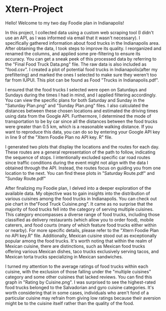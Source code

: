 # Xtern-Project
Hello! Welcome to my two day Foodie plan in Indianapolis! 

In this project, I collected data using a custom web scraping tool (I didn't use an API, as I was informed via email that it wasn't necessary). I specifically gathered information about food trucks in the Indianapolis area. After obtaining the data, I took steps to improve its quality. I reorganized and renamed the columns, and applied some pre-filtering to ensure its accuracy. You can get a sneak peek of this processed data by referring to the "Final Food Truck Data.png" file. The raw data is also included as "food.csv". I created a plot of potential food trucks in Indianapolis(after my prefiltering) and marked the ones I selected to make sure they weren't too far from IUPUI. This plot can be found as Food "Trucks in Indianapolis.pdf".

I ensured that the food trucks I selected were open on Saturdays and Sundays during the times I had in mind, and I applied filtering accordingly. You can view the specific plans for both Saturday and Sunday in the "Saturday Plan.png" and "Sunday Plan.png" files. I also calculated the distances between these chosen locations and estimated the driving times using data from the Google API. Furthermore, I determined the mode of transportation to be by car since all the distances between the food trucks were greater than 0.5 km, which is a reasonable walking distance. If you want to reproduce this data, you can do so by entering your Google API key in line 9 of the "Xtern Foodie Plan no API key. R" file.

I generated two plots that display the locations and the routes for each day. These routes are a general representation of the path to follow, indicating the sequence of stops. I intentionally excluded specific car road routes since traffic conditions during the event might not align with the data I obtained through the API. Instead, the routes focus on guiding you from one location to the next. You can find these plots in "Saturday Route.pdf" and "Sunday Route.pdf"

After finalizing my Foodie plan, I delved into a deeper exploration of the available data. My objective was to gain insights into the distribution of various cuisines among the food trucks in Indianapolis. You can check out pie chart in the"Food Truck Cuisine.png".  It came as no surprise that the majority of food trucks fell into the category of serving multiple cuisines. This category encompasses a diverse range of food trucks, including those classified as delivery restaurants (which allow you to order food), mobile caterers, and food courts (many of which feature food trucks either within or nearby). For more specific details, please refer to the "Xtern Foodie Plan no API key.R" file. Additionally, Mexican cuisine stood out as exceptionally popular among the food trucks. It's worth noting that within the realm of Mexican cuisine, there are distinctions, such as Mexican food trucks offering various Mexican dishes, taco trucks exclusively serving tacos, and Mexican torta trucks specializing in Mexican sandwiches.

I turned my attention to the average ratings of food trucks within each cuisine, with the exclusion of those falling under the "multiple cuisines" category and some other cuisines that lacked reviews. You can find this graph in "Rating by Cuisine.png". I was surprised to see the highest-rated food trucks belonged to the Salvadorian and gyro cuisine categories. It's worth considering that in some cases, individuals who aren't fond of a particular cuisine may refrain from giving low ratings because their aversion might be to the cuisine itself rather than the quality of the food.

